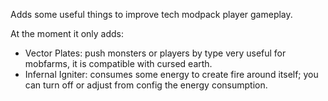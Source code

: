 Adds some useful things to improve tech modpack player gameplay.

At the moment it only adds:
- Vector Plates: push monsters or players by type very useful for mobfarms, it is compatible with cursed earth.
- Infernal Igniter: consumes some energy to create fire around itself; you can turn off or adjust from config the energy consumption.
